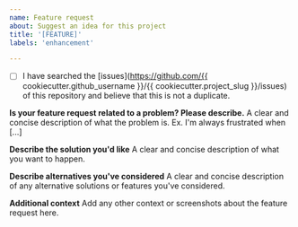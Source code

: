 ```yaml
---
name: Feature request
about: Suggest an idea for this project
title: '[FEATURE]'
labels: 'enhancement'

---
```


- [ ] I have searched the [issues](https://github.com/{{ cookiecutter.github_username }}/{{ cookiecutter.project_slug }}/issues) of this repository and believe that this is not a duplicate.

**Is your feature request related to a problem? Please describe.**
A clear and concise description of what the problem is. Ex. I'm always frustrated when [...]

**Describe the solution you'd like**
A clear and concise description of what you want to happen.

**Describe alternatives you've considered**
A clear and concise description of any alternative solutions or features you've considered.

**Additional context**
Add any other context or screenshots about the feature request here.
